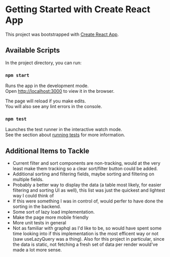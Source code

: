 # Getting Started with Create React App

This project was bootstrapped with [Create React App](https://github.com/facebook/create-react-app).

## Available Scripts

In the project directory, you can run:

### `npm start`

Runs the app in the development mode.\
Open [http://localhost:3000](http://localhost:3000) to view it in the browser.

The page will reload if you make edits.\
You will also see any lint errors in the console.

### `npm test`

Launches the test runner in the interactive watch mode.\
See the section about [running tests](https://facebook.github.io/create-react-app/docs/running-tests) for more information.

## Additional Items to Tackle

- Current filter and sort components are non-tracking, would at the very least make them tracking so a clear sort/filter button could be added.
- Additional sorting and filtering fields, maybe sorting and filtering on multiple fields.
- Probably a better way to display the data (a table most likely, for easier filtering and sorting UI as well), this list was just the quickest and lightest way I could think of
- If this were something I was in control of, would perfer to have done the sorting in the backend.
- Some sort of lazy load implementation.
- Make the page more mobile friendly
- More unit tests in general
- Not as familiar with graphql as I'd like to be, so would have spent some time looking into if this implementation is the most efficent way or not (saw useLazyQuery was a thing). Also for this project in particular, since the data is static, not fetching a fresh set of data per render would've made a lot more sense.